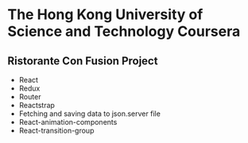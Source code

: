 

# The Hong Kong University of Science and Technology Coursera
## Ristorante Con Fusion Project

* React
* Redux
* Router
* Reactstrap
* Fetching and saving data to json.server file
* React-animation-components
* React-transition-group
